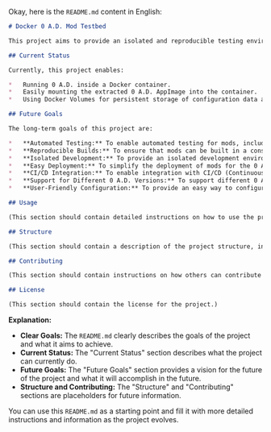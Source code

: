 Okay, here is the `README.md` content in English:

```markdown
# Docker 0 A.D. Mod Testbed

This project aims to provide an isolated and reproducible testing environment for developing mods for the open-source real-time strategy game 0 A.D.

## Current Status

Currently, this project enables:

*   Running 0 A.D. inside a Docker container.
*   Easily mounting the extracted 0 A.D. AppImage into the container.
*   Using Docker Volumes for persistent storage of configuration data and mods (in the future).

## Future Goals

The long-term goals of this project are:

*   **Automated Testing:** To enable automated testing for mods, including GUI tests (e.g., using Selenium or Cypress).
*   **Reproducible Builds:** To ensure that mods can be built in a consistent and reproducible environment.
*   **Isolated Development:** To provide an isolated development environment where mod developers can make changes without affecting their host system.
*   **Easy Deployment:** To simplify the deployment of mods for the 0 A.D. community.
*   **CI/CD Integration:** To enable integration with CI/CD (Continuous Integration/Continuous Deployment) pipelines for automated testing and builds of mods.
*   **Support for Different 0 A.D. Versions:** To support different 0 A.D. versions, allowing mods to be tested and developed for specific versions of the game.
*   **User-Friendly Configuration:** To provide an easy way to configure the testing environment, such as through environment variables or configuration files.

## Usage

(This section should contain detailed instructions on how to use the project, including prerequisites, steps to build the Docker image, and steps to run the container. This guide should be based on the current state of the project.)

## Structure

(This section should contain a description of the project structure, including the role of each file and directory.)

## Contributing

(This section should contain instructions on how others can contribute to this project, such as by reporting bugs, submitting pull requests, or donating resources.)

## License

(This section should contain the license for the project.)
```

**Explanation:**

*   **Clear Goals:** The `README.md` clearly describes the goals of the project and what it aims to achieve.
*   **Current Status:** The "Current Status" section describes what the project can currently do.
*   **Future Goals:** The "Future Goals" section provides a vision for the future of the project and what it will accomplish in the future.
*   **Structure and Contributing:** The "Structure" and "Contributing" sections are placeholders for future information.

You can use this `README.md` as a starting point and fill it with more detailed instructions and information as the project evolves.
